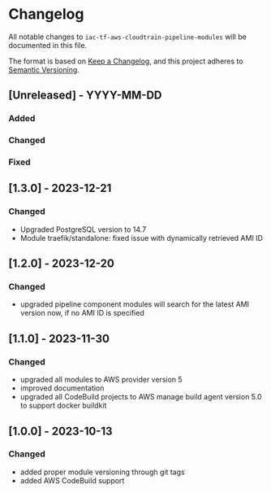 # Changelog
All notable changes to `iac-tf-aws-cloudtrain-pipeline-modules` will be documented in this file.

The format is based on [Keep a Changelog](https://keepachangelog.com/en/1.0.0/),
and this project adheres to [Semantic Versioning](https://semver.org/spec/v2.0.0.html).

## [Unreleased] - YYYY-MM-DD
### Added
### Changed
### Fixed

## [1.3.0] - 2023-12-21
### Changed
- Upgraded PostgreSQL version to 14.7
- Module traefik/standalone: fixed issue with dynamically retrieved AMI ID

## [1.2.0] - 2023-12-20
### Changed
- upgraded pipeline component modules will search for the latest AMI version now, if no AMI ID is specified

## [1.1.0] - 2023-11-30
### Changed
- upgraded all modules to AWS provider version 5
- improved documentation
- upgraded all CodeBuild projects to AWS manage build agent version 5.0 to support docker buildkit

## [1.0.0] - 2023-10-13
### Changed
- added proper module versioning through git tags
- added AWS CodeBuild support
